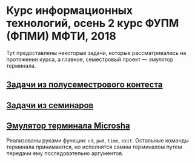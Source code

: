 # **Курс информационных технологий, осень 2 курс ФУПМ (ФПМИ) МФТИ, 2018**

Тут предоставлены некоторые задачи, которые рассматривались на протяжении курса, а главное, семестровый проект — эмулятор терминала.

## [**Задачи из полусеместрового контеста**](contest)

## [**Задачи из семинаров**](seminar)

## [**Эмулятор терминала Microsha**](Microsha.cpp)

Реализованы руками функции: `cd`, `pwd`, `time`, `exit`. Остальные команды терминала принимаются, но исполнятся самим терминалом путем передачи ему последовательно аргументов.